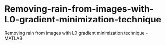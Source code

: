 # Removing-rain-from-images-with-L0-gradient-minimization-technique
Removing rain from images with L0 gradient minimization technique - MATLAB
